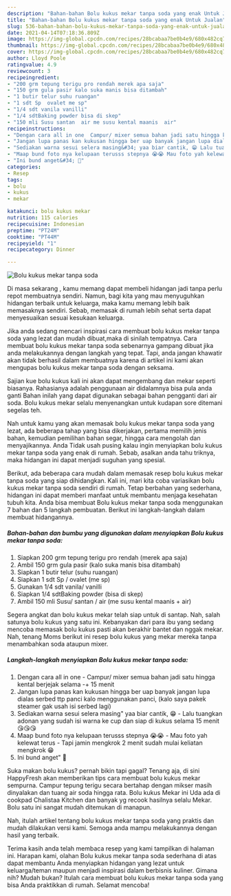 ```yaml
---
description: "Bahan-bahan Bolu kukus mekar tanpa soda yang enak Untuk Jualan"
title: "Bahan-bahan Bolu kukus mekar tanpa soda yang enak Untuk Jualan"
slug: 536-bahan-bahan-bolu-kukus-mekar-tanpa-soda-yang-enak-untuk-jualan
date: 2021-04-14T07:18:36.809Z
image: https://img-global.cpcdn.com/recipes/28bcabaa7be0b4e9/680x482cq70/bolu-kukus-mekar-tanpa-soda-foto-resep-utama.jpg
thumbnail: https://img-global.cpcdn.com/recipes/28bcabaa7be0b4e9/680x482cq70/bolu-kukus-mekar-tanpa-soda-foto-resep-utama.jpg
cover: https://img-global.cpcdn.com/recipes/28bcabaa7be0b4e9/680x482cq70/bolu-kukus-mekar-tanpa-soda-foto-resep-utama.jpg
author: Lloyd Poole
ratingvalue: 4.9
reviewcount: 3
recipeingredient:
- "200 grm tepung terigu pro rendah merek apa saja"
- "150 grm gula pasir kalo suka manis bisa ditambah"
- "1 butir telur suhu ruangan"
- "1 sdt Sp  ovalet me sp"
- "1/4 sdt vanila vanilli"
- "1/4 sdtBaking powder bisa di skep"
- "150 mli Susu santan  air me susu kental maanis  air"
recipeinstructions:
- "Dengan cara all in one  Campur/ mixer semua bahan jadi satu hingga kental berjejak selama -+ 15 menit"
- "Jangan lupa panas kan kukusan hingga ber uap banyak jangan lupa dialas serbed ttp panci kalo menggunakan panci, (kalo saya pakek steamer gak usah isi serbed lagi)"
- "Sediakan warna sesui selera masing&#34; yaa biar cantik, 😁 Lalu tuangkan adonan yang sudah isi warna ke cup dan siap di kukus selama 15 menit 😘😘😘"
- "Maap bund foto nya kelupaan terusss stepnya 😭😭 Mau foto yah kelewat terus  Tapi jamin mengkrok 2 menit sudah mulai keliatan mengkrok 😁"
- "Ini bund anget&#34; 🤤"
categories:
- Resep
tags:
- bolu
- kukus
- mekar

katakunci: bolu kukus mekar 
nutrition: 115 calories
recipecuisine: Indonesian
preptime: "PT24M"
cooktime: "PT44M"
recipeyield: "1"
recipecategory: Dinner

---
```



![Bolu kukus mekar tanpa soda](https://img-global.cpcdn.com/recipes/28bcabaa7be0b4e9/680x482cq70/bolu-kukus-mekar-tanpa-soda-foto-resep-utama.jpg)

Di masa  sekarang , kamu memang dapat membeli hidangan jadi tanpa perlu repot membuatnya sendiri. Namun, bagi kita yang mau menyuguhkan hidangan terbaik untuk keluarga, maka kamu memang lebih baik memasaknya sendiri. Sebab, memasak di rumah lebih sehat serta dapat menyesuaikan sesuai kesukaan keluarga.

Jika anda sedang mencari inspirasi cara membuat bolu kukus mekar tanpa soda yang lezat dan mudah dibuat,maka di sinilah tempatnya. Cara membuat bolu kukus mekar tanpa soda  sebenarnya gampang dibuat jika anda melakukannya dengan langkah yang tepat. Tapi, anda jangan khawatir akan tidak berhasil dalam membuatnya 
karena di artikel ini kami akan mengupas bolu kukus mekar tanpa soda dengan seksama.  

Sajian kue bolu kukus kali ini akan dapat mengembang dan mekar seperti biasanya. Rahasianya adalah penggunaan air didalamnya bisa pula anda ganti Bahan inilah yang dapat digunakan sebagai bahan pengganti dari air soda. Bolu kukus mekar selalu menyenangkan untuk kudapan sore ditemani segelas teh.

Nah untuk kamu yang akan memasak bolu kukus mekar tanpa soda yang lezat, ada beberapa tahap yang bisa dikerjakan, pertama memilih jenis bahan, kemudian pemilihan bahan segar, hingga cara mengolah dan menyajikannya. Anda Tidak usah pusing kalau ingin menyiapkan bolu kukus mekar tanpa soda yang enak di rumah. Sebab, asalkan anda  tahu triknya, maka hidangan ini dapat menjadi suguhan yang spesial.

Berikut, ada beberapa cara mudah dalam memasak resep bolu kukus mekar tanpa soda yang siap dihidangkan. Kali ini, mari kita coba variasikan bolu kukus mekar tanpa soda sendiri di rumah. Tetap berbahan yang sederhana, hidangan ini dapat memberi manfaat untuk membantu menjaga kesehatan tubuh kita. Anda bisa membuat Bolu kukus mekar tanpa soda menggunakan 7 bahan dan 5 langkah pembuatan. Berikut ini langkah-langkah dalam membuat hidangannya.

<!--inarticleads1-->

##### Bahan-bahan dan bumbu yang digunakan dalam menyiapkan Bolu kukus mekar tanpa soda:

1. Siapkan 200 grm tepung terigu pro rendah (merek apa saja)
1. Ambil 150 grm gula pasir (kalo suka manis bisa ditambah)
1. Siapkan 1 butir telur (suhu ruangan)
1. Siapkan 1 sdt Sp / ovalet (me sp)
1. Gunakan 1/4 sdt vanila/ vanilli
1. Siapkan 1/4 sdtBaking powder (bisa di skep)
1. Ambil 150 mli Susu/ santan / air (me susu kental maanis + air)


Segera angkat dan bolu kukus mekar telah siap untuk di santap. Nah, salah satunya bolu kukus yang satu ini. Kebanyakan dari para ibu yang sedang mencoba memasak bolu kukus pasti akan berakhir bantet dan nggak mekar. Nah, tenang Moms berikut ini resep bolu kukus yang mekar mereka tanpa menambahkan soda ataupun mixer. 

<!--inarticleads2-->

##### Langkah-langkah menyiapkan Bolu kukus mekar tanpa soda:

1. Dengan cara all in one  - Campur/ mixer semua bahan jadi satu hingga kental berjejak selama -+ 15 menit
1. Jangan lupa panas kan kukusan hingga ber uap banyak jangan lupa dialas serbed ttp panci kalo menggunakan panci, (kalo saya pakek steamer gak usah isi serbed lagi)
1. Sediakan warna sesui selera masing&#34; yaa biar cantik, 😁 - Lalu tuangkan adonan yang sudah isi warna ke cup dan siap di kukus selama 15 menit 😘😘😘
1. Maap bund foto nya kelupaan terusss stepnya 😭😭 - Mau foto yah kelewat terus  - Tapi jamin mengkrok 2 menit sudah mulai keliatan mengkrok 😁
1. Ini bund anget&#34; 🤤


Suka makan bolu kukus? pernah bikin tapi gagal? Tenang aja, di sini HappyFresh akan memberikan tips cara membuat bolu kukus mekar sempurna. Campur tepung terigu secara bertahap dengan mikser masih dinyalakan dan tuang air soda hingga rata. Bolu kukus Mekar ini Uda ada di cookpad Chalistaa Kitchen dan banyak yg recook hasilnya selalu Mekar. Bolu satu ini sangat mudah ditemukan di manapun. 

Nah, itulah artikel tentang  bolu kukus mekar tanpa soda  yang praktis dan mudah dilakukan versi kami. Semoga anda mampu melakukannya dengan hasil yang terbaik. 

Terima kasih anda telah membaca resep yang kami tampilkan di halaman ini. Harapan kami, olahan  Bolu kukus mekar tanpa soda sederhana di atas dapat membantu Anda menyiapkan hidangan yang lezat untuk keluarga/teman maupun menjadi inspirasi dalam berbisnis kuliner. Gimana nih? Mudah bukan? Itulah cara membuat bolu kukus mekar tanpa soda yang bisa Anda praktikkan di rumah. Selamat mencoba!

